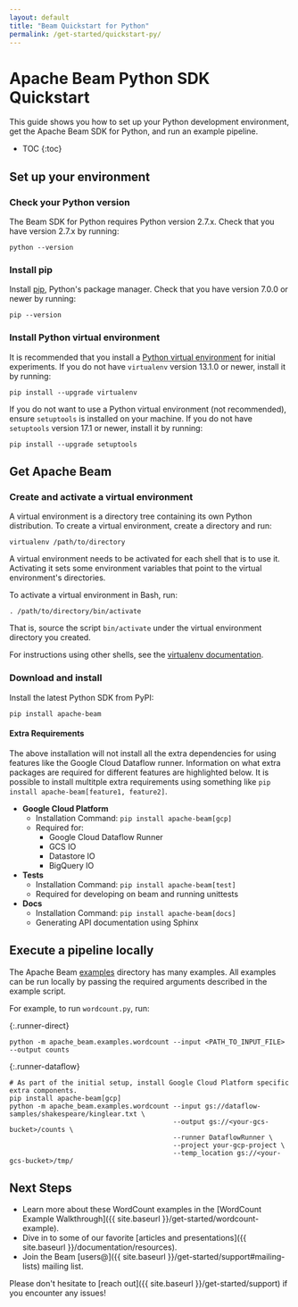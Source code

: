 ```yaml
---
layout: default
title: "Beam Quickstart for Python"
permalink: /get-started/quickstart-py/
---
```


# Apache Beam Python SDK Quickstart

This guide shows you how to set up your Python development environment, get the Apache Beam SDK for Python, and run an example pipeline.

* TOC
{:toc}

## Set up your environment

### Check your Python version

The Beam SDK for Python requires Python version 2.7.x. Check that you have version 2.7.x by running:

```
python --version
```

### Install pip

Install [pip](https://pip.pypa.io/en/stable/installing/), Python's package manager. Check that you have version 7.0.0 or newer by running:

```
pip --version
```

### Install Python virtual environment

It is recommended that you install a [Python virtual environment](http://docs.python-guide.org/en/latest/dev/virtualenvs/)
for initial experiments. If you do not have `virtualenv` version 13.1.0 or newer, install it by running:

```
pip install --upgrade virtualenv
```

If you do not want to use a Python virtual environment (not recommended), ensure `setuptools` is installed on your machine. If you do not have `setuptools` version 17.1 or newer, install it by running:

```
pip install --upgrade setuptools
```

## Get Apache Beam

### Create and activate a virtual environment

A virtual environment is a directory tree containing its own Python distribution. To create a virtual environment, create a directory and run:

```
virtualenv /path/to/directory
```

A virtual environment needs to be activated for each shell that is to use it.
Activating it sets some environment variables that point to the virtual
environment's directories.

To activate a virtual environment in Bash, run:

```
. /path/to/directory/bin/activate
```

That is, source the script `bin/activate` under the virtual environment directory you created.

For instructions using other shells, see the [virtualenv documentation](https://virtualenv.pypa.io/en/stable/userguide/#activate-script).

### Download and install

Install the latest Python SDK from PyPI:

```
pip install apache-beam
```

#### Extra Requirements

The above installation will not install all the extra dependencies for using features like the Google Cloud Dataflow runner. Information on what extra packages are required for different features are highlighted below. It is possible to install multitple extra requirements using something like `pip install apache-beam[feature1, feature2]`.

- **Google Cloud Platform**
  - Installation Command: `pip install apache-beam[gcp]`
  - Required for:
    - Google Cloud Dataflow Runner
    - GCS IO
    - Datastore IO
    - BigQuery IO
- **Tests**
  - Installation Command: `pip install apache-beam[test]`
  - Required for developing on beam and running unittests
- **Docs**
  - Installation Command: `pip install apache-beam[docs]`
  - Generating API documentation using Sphinx

## Execute a pipeline locally

The Apache Beam [examples](https://github.com/apache/beam/tree/master/sdks/python/apache_beam/examples) directory has many examples. All examples can be run locally by passing the required arguments described in the example script.

For example, to run `wordcount.py`, run:

{:.runner-direct}
```
python -m apache_beam.examples.wordcount --input <PATH_TO_INPUT_FILE> --output counts
```

{:.runner-dataflow}
```
# As part of the initial setup, install Google Cloud Platform specific extra components.
pip install apache-beam[gcp]
python -m apache_beam.examples.wordcount --input gs://dataflow-samples/shakespeare/kinglear.txt \
                                         --output gs://<your-gcs-bucket>/counts \
                                         --runner DataflowRunner \
                                         --project your-gcp-project \
                                         --temp_location gs://<your-gcs-bucket>/tmp/
```

## Next Steps

* Learn more about these WordCount examples in the [WordCount Example Walkthrough]({{ site.baseurl }}/get-started/wordcount-example).
* Dive in to some of our favorite [articles and presentations]({{ site.baseurl }}/documentation/resources).
* Join the Beam [users@]({{ site.baseurl }}/get-started/support#mailing-lists) mailing list.

Please don't hesitate to [reach out]({{ site.baseurl }}/get-started/support) if you encounter any issues!

